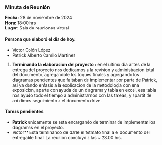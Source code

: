### Minuta de Reunión

**Fecha:** 28 de noviembre de 2024  
**Hora:** 18:00 hrs  
**Lugar:** Sala de reuniones virtual

#### Persona que elaboró el dia de hoy:

- Víctor Colón López
- Patrick Alberto Camilo Martinez




1. **Terminando la elaboracion del proyecto  :**
en el ultimo dia antes de la entrega del proyecto nos dedicamos a la revision y administracion total del documento, agregandole los toques finales 
y agregando los diagramas pendientes que faltaban de implementar por parte de Patrick, asi ya dando enfasis a la explicacion de la metodologia 
con una exposicion, aparte con ayuda de un diagrama y tabla en excel, esa tabla nos ayudo todo el tiempo a administrarnos con las tareas, 
y apartit de ahi dimos seguimiento a el documento drive.




     
#### Tareas pendientes:

- **Patrick** unicamente se esta encargando de terminar de implementar los diagramas en el proyecto.
- Víctor** Esta terminando de darle el fotmato final a el documento del entregable final.
La reunión concluyó a las ~ 23.00 hrs.
